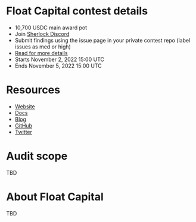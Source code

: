 # Float Capital contest details

- 10,700 USDC main award pot
- Join [Sherlock Discord](https://discord.gg/MABEWyASkp)
- Submit findings using the issue page in your private contest repo (label issues as med or high)
- [Read for more details](https://docs.sherlock.xyz/audits/watsons)
- Starts November 2, 2022 15:00 UTC
- Ends November 5, 2022 15:00 UTC

# Resources

- [Website](https://float.capital/)
- [Docs](https://docs.float.capital/docs/)
- [Blog](https://docs.float.capital/blog/)
- [GitHub](https://github.com/Float-Capital)
- [Twitter](https://twitter.com/float_shipping)

# Audit scope

TBD

# About Float Capital

TBD
